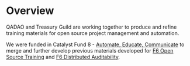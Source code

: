# Overview

QADAO and Treasury Guild are working together to produce and refine training materials for open source project management and automation.&#x20;

We were funded in Catalyst Fund 8 - [Automate, Educate, Communicate](https://cardano.ideascale.com/c/idea/398131) to merge and further develop previous materials developed for [F6 Open Source Training](https://cardano.ideascale.com/c/idea/368678) and [F6 Distributed Auditability](https://cardano.ideascale.com/c/idea/366707).



&#x20;
